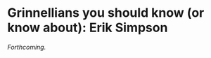 Grinnellians you should know (or know about): Erik Simpson
==========================================================

*Forthcoming.*
